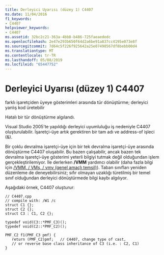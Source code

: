 ```yaml
---
title: Derleyici Uyarısı (düzey 1) C4407
ms.date: 11/04/2016
f1_keywords:
- C4407
helpviewer_keywords:
- C4407
ms.assetid: 32bc2c21-363a-4bb8-b486-725faeaededc
ms.openlocfilehash: 2e47e293b650f64d2a6be91a837cc4195e073e8f
ms.sourcegitcommit: 7d64c5f226f925642a25e07498567df8bebb00d4
ms.translationtype: MT
ms.contentlocale: tr-TR
ms.lasthandoff: 05/08/2019
ms.locfileid: "65447752"
---
```

# <a name="compiler-warning-level-1-c4407"></a>Derleyici Uyarısı (düzey 1) C4407

farklı işaretçiden üyeye gösterimleri arasında tür dönüştürme; derleyici yanlış kod üretebilir

Hatalı bir tür dönüştürme algılandı.

Visual Studio 2005'te yapıldığı derleyici uyumluluğu iş nedeniyle C4407 oluşturulabilir. İşaretçi-üye artık gerektiren bir tam adı ve address-of işleci (&).

Bir çoklu devralma işaretçi-üye için bir tek devralma işaretçi-üye arasında dönüştürme C4407 oluşabilir. Bu bazen çalışabilir, ancak bazen tek devralma işaretçi-üye gösterimi yeterli bilgiyi tutmak değil olduğundan işlem gerçekleştirilemiyor. İle derlerken **/VMM** yardımcı olabilir (daha fazla bilgi için [/VMM, / VMs, / vmv (genel amaçlı temsil)](../../build/reference/vmm-vms-vmv-general-purpose-representation.md)). Taban sınıfları yeniden düzenleme de deneyebilirsiniz; sıfır olmayan uzaklığı türetilmiş bir temel sınıf olduğundan derleyici dönüştürmede bilgi kaybı algılıyor.

Aşağıdaki örnek, C4407 oluşturur:

```
// C4407.cpp
// compile with: /W1 /c
struct C1 {};
struct C2 {};
struct C3 : C1, C2 {};

typedef void(C3::*PMF_C3)();
typedef void(C2::*PMF_C2)();

PMF_C2 f1(PMF_C3 pmf) {
   return (PMF_C2)pmf;   // C4407, change type of cast,
   // or reverse base class inheritance of C3 (i.e. : C2, C1)
}
```